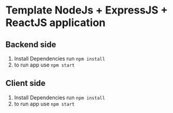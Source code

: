 # Template NodeJs + ExpressJS + ReactJS application

## Backend side
1. Install Dependencies
   run `npm install`
2. to run app use `npm start`

## Client side
1. Install Dependencies
   run `npm install`
2. to run app use `npm start`